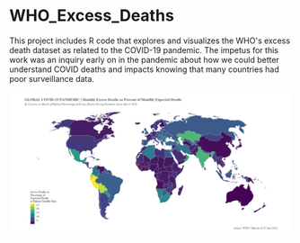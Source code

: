 # WHO_Excess_Deaths
This project includes R code that explores and visualizes the WHO's excess death dataset as related to the COVID-19 pandemic. The impetus for this work was an inquiry early on in the pandemic about how we could better understand COVID deaths and impacts knowing that many countries had poor surveillance data.

![Map](Excess_Deaths_Map.png)
